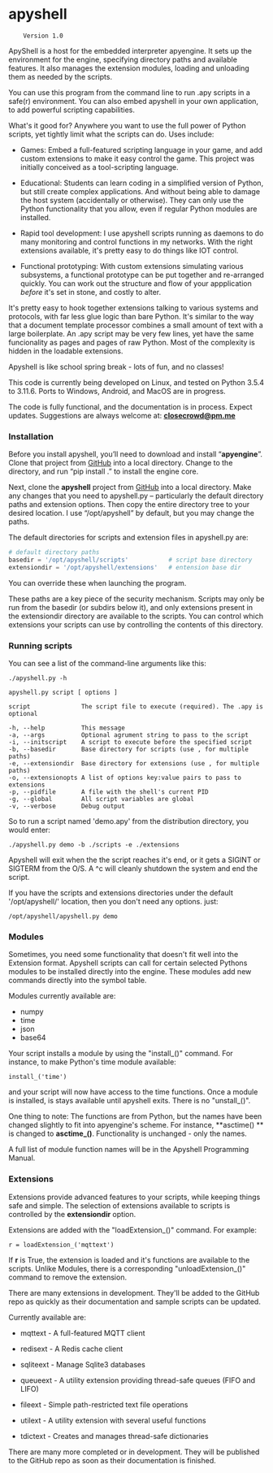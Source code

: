 # apyshell
		Version 1.0

ApyShell is a host for the embedded interpreter apyengine.  It sets up the environment for the engine, specifying directory paths and available features.  It also manages the extension modules, loading and unloading them as needed by the scripts.

You can use this program from the command line to run .apy scripts in a safe(r) environment.  You can also embed apyshell in your own application, to add powerful scripting capabilities.

What's it good for? Anywhere you want to use the full power of Python scripts, yet tightly limit what the scripts can do.  Uses include:

- Games: Embed a full-featured scripting language in your game, and add custom extensions to make it easy control the game.  This project was initially conceived as a tool-scripting language.

- Educational: Students can learn coding in a simplified version of Python, but still create complex applications.  And without being able to damage the host system (accidentally or otherwise).  They can only use the Python functionality that you allow, even if regular Python modules are installed.

- Rapid tool development:  I use apyshell scripts running as daemons to do many monitoring and control functions in my networks.  With the right extensions available, it's pretty easy to do things like IOT control.

- Functional prototyping: With custom extensions simulating various subsystems, a functional prototype can be put together and re-arranged quickly.  You can work out the structure and flow of your appplication *before* it's set in stone, and costly to alter.


It's pretty easy to hook together extensions talking to various systems and protocols, with far less glue logic than bare Python.  It's similar to the way that a document template processor combines a small amount of text with a large boilerplate.  An .apy script may be very few lines, yet have the same funcionality as pages and pages of raw Python.  Most of the complexity is hidden in the loadable extensions.

Apyshell is like school spring break - lots of fun, and no classes!


This code is currently being developed on Linux, and tested on Python 3.5.4 to 3.11.6.  Ports to Windows, Android, and MacOS are in progress.

The code is fully functional, and the documentation is in process.  Expect updates.  Suggestions are always welcome at:  **closecrowd@pm.me**

### Installation

Before you install apyshell, you’ll need to download and install “**apyengine**”.  Clone that project from [GitHub](https://github.com/closecrowd/apyengine) into a local directory. Change to the directory, and run “pip install .” to install the engine core. 

Next, clone the **apyshell** project from [GitHub](https://github.com/closecrowd/apyshell) into a local directory.  Make any changes that you need to apyshell.py – particularly the default directory paths and extension options.  Then copy the entire directory tree to your desired location.  I use “/opt/apyshell” by default, but you may change the paths.

The default directories for scripts and extension files in apyshell.py are: 

~~~python
# default directory paths
basedir = '/opt/apyshell/scripts'           # script base directory
extensiondir = '/opt/apyshell/extensions'   # entension base dir
~~~

You can override these when launching the program.

These paths are a key piece of the security mechanism.  Scripts may only be run from the basedir (or subdirs below it), and only extensions present in the extensiondir directory are available to the scripts.  You can control which extensions your scripts can use by controlling the contents of this directory.

### Running scripts

You can see a list of the command-line arguments like this:

    ./apyshell.py -h

    apyshell.py script [ options ]

    script              The script file to execute (required). The .apy is optional

    -h, --help          This message
    -a, --args          Optional agrument string to pass to the script
    -i, --initscript    A script to execute before the specified script
    -b, --basedir       Base directory for scripts (use , for multiple paths)
    -e, --extensiondir  Base directory for extensions (use , for multiple paths)
    -o, --extensionopts A list of options key:value pairs to pass to extensions
    -p, --pidfile       A file with the shell's current PID
    -g, --global        All script variables are global
    -v, --verbose       Debug output

So to run a script named 'demo.apy' from the distribution directory, you would enter:

    ./apyshell.py demo -b ./scripts -e ./extensions

Apyshell will exit when the the script reaches it's end, or it gets a SIGINT or SIGTERM from the O/S.  A ^c will cleanly shutdown the system and end the script.

If you have the scripts and extensions directories under the default '/opt/apyshell/' location, then you don't need any options.  just:

    /opt/apyshell/apyshell.py demo

### Modules

Sometimes, you need some functionality that doesn't fit well into the Extension format.  Apyshell scripts can call for certain selected Pythons modules to be installed directly into the engine.  These modules add new commands directly into the symbol table.

Modules currently available are:

- numpy
- time
- json
- base64

Your script installs a module by using the "install_()" command.  For instance, to make Python's time module available:

	install_('time')

and your script will now have access to the time functions.  Once a module is installed, is stays available until apyshell exits.  There is no "unstall_()".

One thing to note: The functions are from Python, but the names have been changed slightly to fit into apyengine's scheme.  For instance, **asctime() ** is changed to **asctime_()**.  Functionality is unchanged - only the names.

A full list of module function names will be in the Apyshell Programming Manual.

### Extensions

Extensions provide advanced features to your scripts, while keeping things safe and simple.  The selection of extensions available to scripts is controlled by the **extensiondir**  option.  

Extensions are added with the "loadExtension_()" command.   For example:

	r = loadExtension_('mqttext')

If **r** is True, the extension is loaded and it's functions are available to the scripts.  Unlike Modules, there is a corresponding "unloadExtension_()" command to remove the extension.

There are many extensions in development.  They'll be added to the GitHub repo as quickly as their documentation and sample scripts can be updated.

Currently available are:

- mqttext - A full-featured MQTT client

- redisext - A Redis cache client

- sqliteext - Manage Sqlite3 databases

- queueext - A utility extension providing thread-safe queues (FIFO and LIFO)

- fileext - Simple path-restricted text file operations

- utilext - A utility extension with several useful functions

- tdictext - Creates and manages thread-safe dictionaries

There are many more completed or in development.  They will be published to the GitHub repo as soon as their documentation is finished.

